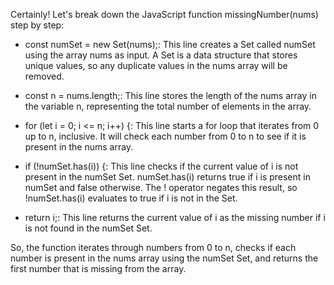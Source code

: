 Certainly! Let's break down the JavaScript function missingNumber(nums) step by step:

* const numSet = new Set(nums);: This line creates a Set called numSet using the array nums as input. A Set is a data structure that stores unique values, so any duplicate values in the nums array will be removed.

* const n = nums.length;: This line stores the length of the nums array in the variable n, representing the total number of elements in the array.

* for (let i = 0; i <= n; i++) {: This line starts a for loop that iterates from 0 up to n, inclusive. It will check each number from 0 to n to see if it is present in the nums array.

* if (!numSet.has(i)) {: This line checks if the current value of i is not present in the numSet Set. numSet.has(i) returns true if i is present in numSet and false otherwise. The ! operator negates this result, so !numSet.has(i) evaluates to true if i is not in the Set.

* return i;: This line returns the current value of i as the missing number if i is not found in the numSet Set.

So, the function iterates through numbers from 0 to n, checks if each number is present in the nums array using the numSet Set, and returns the first number that is missing from the array.
